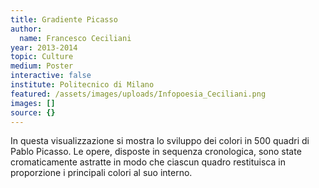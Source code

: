 ```yaml
---
title: Gradiente Picasso
author:
  name: Francesco Ceciliani
year: 2013-2014
topic: Culture
medium: Poster
interactive: false
institute: Politecnico di Milano
featured: /assets/images/uploads/Infopoesia_Ceciliani.png
images: []
source: {}
---
```

In questa visualizzazione si mostra lo sviluppo dei colori in 500 quadri di Pablo Picasso. Le opere, disposte in sequenza cronologica, sono state cromaticamente astratte in modo che ciascun quadro restituisca in proporzione i principali colori al suo interno.
